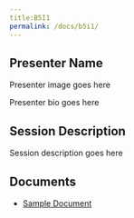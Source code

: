 ```yaml
---
title:B5I1
permalink: /docs/b5i1/
---
```


## Presenter Name

Presenter image goes here

Presenter bio goes here

## Session Description

Session description goes here

## Documents
- [Sample Document](../tuesday/breakout5/documents/b1p1d1.pdf)